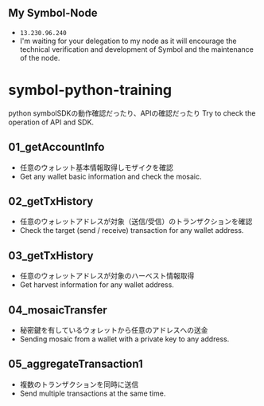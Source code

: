 ## My Symbol-Node
- `13.230.96.240`
- I'm waiting for your delegation to my node as it will encourage the technical verification and development of Symbol and the maintenance of the node.

# symbol-python-training
python symbolSDKの動作確認だったり、APIの確認だったり
Try to check the operation of API and SDK.

## 01_getAccountInfo
- 任意のウォレット基本情報取得しモザイクを確認
- Get any wallet basic information and check the mosaic.

## 02_getTxHistory
- 任意のウォレットアドレスが対象（送信/受信）のトランザクションを確認
- Check the target (send / receive) transaction for any wallet address.

## 03_getTxHistory
- 任意のウォレットアドレスが対象のハーベスト情報取得
- Get harvest information for any wallet address.

## 04_mosaicTransfer
- 秘密鍵を有しているウォレットから任意のアドレスへの送金
- Sending mosaic from a wallet with a private key to any address.

## 05_aggregateTransaction1
- 複数のトランザクションを同時に送信
- Send multiple transactions at the same time.
